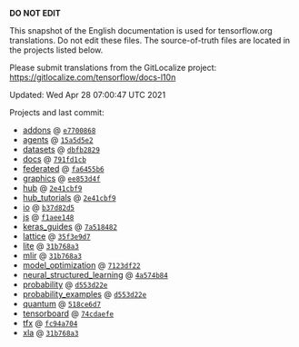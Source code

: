 __DO NOT EDIT__

This snapshot of the English documentation is used for tensorflow.org
translations. Do not edit these files. The source-of-truth files are located in
the projects listed below.

Please submit translations from the GitLocalize project: https://gitlocalize.com/tensorflow/docs-l10n

Updated: Wed Apr 28 07:00:47 UTC 2021

Projects and last commit:

- [addons](https://github.com/tensorflow/addons/tree/master/docs) @ <a href='https://github.com/tensorflow/addons/commit/e7700868d49d6ec0f8aa1859d46a23506b5d7e73'><code>e7700868</code></a>
- [agents](https://github.com/tensorflow/agents/tree/master/docs) @ <a href='https://github.com/tensorflow/agents/commit/15a5d5e2e1176e1436066cace4823bb67f1c37ee'><code>15a5d5e2</code></a>
- [datasets](https://github.com/tensorflow/datasets/tree/master/docs) @ <a href='https://github.com/tensorflow/datasets/commit/dbfb282916cf168e35beb108626863336572ade1'><code>dbfb2829</code></a>
- [docs](https://github.com/tensorflow/docs/tree/master/site/en) @ <a href='https://github.com/tensorflow/docs/commit/791fd1cb88ae06fdb6bce24275a443707109d253'><code>791fd1cb</code></a>
- [federated](https://github.com/tensorflow/federated/tree/master/docs) @ <a href='https://github.com/tensorflow/federated/commit/fa6455b6565748a2ff20e6a95a76d1c74651f0f6'><code>fa6455b6</code></a>
- [graphics](https://github.com/tensorflow/graphics/tree/master/tensorflow_graphics/g3doc) @ <a href='https://github.com/tensorflow/graphics/commit/ee853d4fbd63352ad091c1bb69d4702ccd71a61a'><code>ee853d4f</code></a>
- [hub](https://github.com/tensorflow/hub/tree/master/docs) @ <a href='https://github.com/tensorflow/hub/commit/2e41cbf97349389ccce9774f73f88248eb08683b'><code>2e41cbf9</code></a>
- [hub_tutorials](https://github.com/tensorflow/hub/tree/master/examples/colab) @ <a href='https://github.com/tensorflow/hub/commit/2e41cbf97349389ccce9774f73f88248eb08683b'><code>2e41cbf9</code></a>
- [io](https://github.com/tensorflow/io/tree/master/docs) @ <a href='https://github.com/tensorflow/io/commit/b37d82d5a1a35792dddf1bba19311e7e4ba69cfe'><code>b37d82d5</code></a>
- [js](https://github.com/tensorflow/tfjs-website/tree/master/docs) @ <a href='https://github.com/tensorflow/tfjs-website/commit/f1aee1484f3c701ea55698dae438f318b24feb9b'><code>f1aee148</code></a>
- [keras_guides](https://github.com/tensorflow/docs/tree/snapshot-keras/site/en/guide/keras) @ <a href='https://github.com/tensorflow/docs/commit/7a518482b03a75f9bb3fb6fe08d5607c1cbfb59f'><code>7a518482</code></a>
- [lattice](https://github.com/tensorflow/lattice/tree/master/docs) @ <a href='https://github.com/tensorflow/lattice/commit/35f3e9d7da7f90a700d7a903e1818e82965f245c'><code>35f3e9d7</code></a>
- [lite](https://github.com/tensorflow/tensorflow/tree/master/tensorflow/lite/g3doc) @ <a href='https://github.com/tensorflow/tensorflow/commit/31b768a3ed1ec731fb012d2053cde06c9d40b755'><code>31b768a3</code></a>
- [mlir](https://github.com/tensorflow/tensorflow/tree/master/tensorflow/compiler/mlir/g3doc) @ <a href='https://github.com/tensorflow/tensorflow/commit/31b768a3ed1ec731fb012d2053cde06c9d40b755'><code>31b768a3</code></a>
- [model_optimization](https://github.com/tensorflow/model-optimization/tree/master/tensorflow_model_optimization/g3doc) @ <a href='https://github.com/tensorflow/model-optimization/commit/7123df228e9f68d7091b98fefa2b382f05d7ebf1'><code>7123df22</code></a>
- [neural_structured_learning](https://github.com/tensorflow/neural-structured-learning/tree/master/g3doc) @ <a href='https://github.com/tensorflow/neural-structured-learning/commit/4a574b84c0a02e08ed3ef58e60284555e7e7c7e2'><code>4a574b84</code></a>
- [probability](https://github.com/tensorflow/probability/tree/master/tensorflow_probability/g3doc) @ <a href='https://github.com/tensorflow/probability/commit/d553d22ee434083b48b8f4f2d7b8bbc338cdd1cc'><code>d553d22e</code></a>
- [probability_examples](https://github.com/tensorflow/probability/tree/master/tensorflow_probability/examples/jupyter_notebooks) @ <a href='https://github.com/tensorflow/probability/commit/d553d22ee434083b48b8f4f2d7b8bbc338cdd1cc'><code>d553d22e</code></a>
- [quantum](https://github.com/tensorflow/quantum/tree/master/docs) @ <a href='https://github.com/tensorflow/quantum/commit/518ce6d78a2a281b26bad69e383329ced91efc8a'><code>518ce6d7</code></a>
- [tensorboard](https://github.com/tensorflow/tensorboard/tree/master/docs) @ <a href='https://github.com/tensorflow/tensorboard/commit/74cdaefe5e6f49f89ff8eb2e3e6062586c53db48'><code>74cdaefe</code></a>
- [tfx](https://github.com/tensorflow/tfx/tree/master/docs) @ <a href='https://github.com/tensorflow/tfx/commit/fc94a704eb86b6d09742225f31c3d5744e18d413'><code>fc94a704</code></a>
- [xla](https://github.com/tensorflow/tensorflow/tree/master/tensorflow/compiler/xla/g3doc) @ <a href='https://github.com/tensorflow/tensorflow/commit/31b768a3ed1ec731fb012d2053cde06c9d40b755'><code>31b768a3</code></a>

